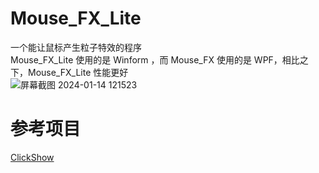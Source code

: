 # Mouse_FX_Lite
一个能让鼠标产生粒子特效的程序  
Mouse_FX_Lite 使用的是 Winform ，而 Mouse_FX 使用的是 WPF，相比之下，Mouse_FX_Lite 性能更好  
![屏幕截图 2024-01-14 121523](https://github.com/LYGreen/Mouse_FX_Lite/assets/88890606/2c266146-fa1a-43b0-9515-74996d936d9a)

# 参考项目
[ClickShow](https://github.com/cuiliang/ClickShow)  
